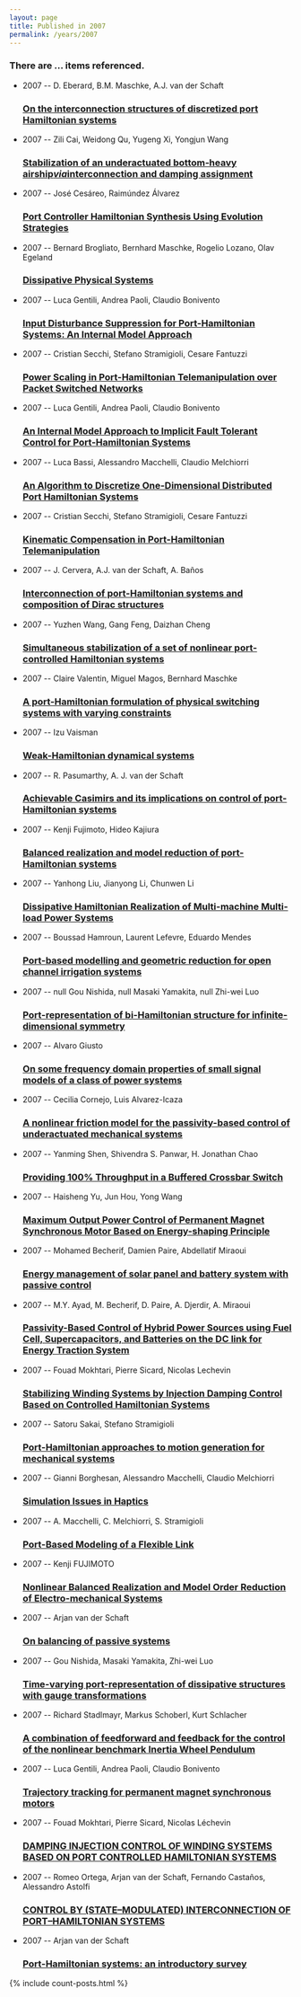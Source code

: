 ```yaml
---
layout: page
title: Published in 2007
permalink: /years/2007
---
```


<h3 id="number-posts">There are ... items referenced.</h3>
<ul class="post-list">

  <li>
    <span class="post-meta">2007 -- D. Eberard, B.M. Maschke, A.J. van der Schaft</span>
    <h3><a class="post-link" href="{{ site.baseurl }}/on-the-interconnection-structures-of-discretized-port-hamiltonian-systems">On the interconnection structures of discretized port Hamiltonian systems</a></h3>
  </li>
  <li>
    <span class="post-meta">2007 -- Zili Cai, Weidong Qu, Yugeng Xi, Yongjun Wang</span>
    <h3><a class="post-link" href="{{ site.baseurl }}/stabilization-of-an-underactuated-bottom-heavy-airship-i-via-i-interconnection-and-damping-assignment">Stabilization of an underactuated bottom‐heavy airship<i>via</i>interconnection and damping assignment</a></h3>
  </li>
  <li>
    <span class="post-meta">2007 -- José Cesáreo, Raimúndez Álvarez</span>
    <h3><a class="post-link" href="{{ site.baseurl }}/port-controller-hamiltonian-synthesis-using-evolution-strategies">Port Controller Hamiltonian Synthesis Using Evolution Strategies</a></h3>
  </li>
  <li>
    <span class="post-meta">2007 -- Bernard Brogliato, Bernhard Maschke, Rogelio Lozano, Olav Egeland</span>
    <h3><a class="post-link" href="{{ site.baseurl }}/dissipative-physical-systems0">Dissipative Physical Systems</a></h3>
  </li>
  <li>
    <span class="post-meta">2007 -- Luca Gentili, Andrea Paoli, Claudio Bonivento</span>
    <h3><a class="post-link" href="{{ site.baseurl }}/input-disturbance-suppression-for-port-hamiltonian-systems-an-internal-model-approach">Input Disturbance Suppression for Port-Hamiltonian Systems: An Internal Model Approach</a></h3>
  </li>
  <li>
    <span class="post-meta">2007 -- Cristian Secchi, Stefano Stramigioli, Cesare Fantuzzi</span>
    <h3><a class="post-link" href="{{ site.baseurl }}/power-scaling-in-port-hamiltonian-telemanipulation-over-packet-switched-networks">Power Scaling in Port-Hamiltonian Telemanipulation over Packet Switched Networks</a></h3>
  </li>
  <li>
    <span class="post-meta">2007 -- Luca Gentili, Andrea Paoli, Claudio Bonivento</span>
    <h3><a class="post-link" href="{{ site.baseurl }}/an-internal-model-approach-to-implicit-fault-tolerant-control-for-port-hamiltonian-systems">An Internal Model Approach to Implicit Fault Tolerant Control for Port-Hamiltonian Systems</a></h3>
  </li>
  <li>
    <span class="post-meta">2007 -- Luca Bassi, Alessandro Macchelli, Claudio Melchiorri</span>
    <h3><a class="post-link" href="{{ site.baseurl }}/an-algorithm-to-discretize-one-dimensional-distributed-port-hamiltonian-systems">An Algorithm to Discretize One-Dimensional Distributed Port Hamiltonian Systems</a></h3>
  </li>
  <li>
    <span class="post-meta">2007 -- Cristian Secchi, Stefano Stramigioli, Cesare Fantuzzi</span>
    <h3><a class="post-link" href="{{ site.baseurl }}/kinematic-compensation-in-port-hamiltonian-telemanipulation">Kinematic Compensation in Port-Hamiltonian Telemanipulation</a></h3>
  </li>
  <li>
    <span class="post-meta">2007 -- J. Cervera, A.J. van der Schaft, A. Baños</span>
    <h3><a class="post-link" href="{{ site.baseurl }}/interconnection-of-port-hamiltonian-systems-and-composition-of-dirac-structures">Interconnection of port-Hamiltonian systems and composition of Dirac structures</a></h3>
  </li>
  <li>
    <span class="post-meta">2007 -- Yuzhen Wang, Gang Feng, Daizhan Cheng</span>
    <h3><a class="post-link" href="{{ site.baseurl }}/simultaneous-stabilization-of-a-set-of-nonlinear-port-controlled-hamiltonian-systems">Simultaneous stabilization of a set of nonlinear port-controlled Hamiltonian systems</a></h3>
  </li>
  <li>
    <span class="post-meta">2007 -- Claire Valentin, Miguel Magos, Bernhard Maschke</span>
    <h3><a class="post-link" href="{{ site.baseurl }}/a-port-hamiltonian-formulation-of-physical-switching-systems-with-varying-constraints">A port-Hamiltonian formulation of physical switching systems with varying constraints</a></h3>
  </li>
  <li>
    <span class="post-meta">2007 -- Izu Vaisman</span>
    <h3><a class="post-link" href="{{ site.baseurl }}/weak-hamiltonian-dynamical-systems">Weak-Hamiltonian dynamical systems</a></h3>
  </li>
  <li>
    <span class="post-meta">2007 -- R. Pasumarthy, A. J. van der Schaft</span>
    <h3><a class="post-link" href="{{ site.baseurl }}/achievable-casimirs-and-its-implications-on-control-of-port-hamiltonian-systems">Achievable Casimirs and its implications on control of port-Hamiltonian systems</a></h3>
  </li>
  <li>
    <span class="post-meta">2007 -- Kenji Fujimoto, Hideo Kajiura</span>
    <h3><a class="post-link" href="{{ site.baseurl }}/balanced-realization-and-model-reduction-of-port-hamiltonian-systems">Balanced realization and model reduction of port-Hamiltonian systems</a></h3>
  </li>
  <li>
    <span class="post-meta">2007 -- Yanhong Liu, Jianyong Li, Chunwen Li</span>
    <h3><a class="post-link" href="{{ site.baseurl }}/dissipative-hamiltonian-realization-of-multi-machine-multi-load-power-systems">Dissipative Hamiltonian Realization of Multi-machine Multi-load Power Systems</a></h3>
  </li>
  <li>
    <span class="post-meta">2007 -- Boussad Hamroun, Laurent Lefevre, Eduardo Mendes</span>
    <h3><a class="post-link" href="{{ site.baseurl }}/port-based-modelling-and-geometric-reduction-for-open-channel-irrigation-systems">Port-based modelling and geometric reduction for open channel irrigation systems</a></h3>
  </li>
  <li>
    <span class="post-meta">2007 -- null Gou Nishida, null Masaki Yamakita, null Zhi-wei Luo</span>
    <h3><a class="post-link" href="{{ site.baseurl }}/port-representation-of-bi-hamiltonian-structure-for-infinite-dimensional-symmetry">Port-representation of bi-Hamiltonian structure for infinite-dimensional symmetry</a></h3>
  </li>
  <li>
    <span class="post-meta">2007 -- Alvaro Giusto</span>
    <h3><a class="post-link" href="{{ site.baseurl }}/on-some-frequency-domain-properties-of-small-signal-models-of-a-class-of-power-systems">On some frequency domain properties of small signal models of a class of power systems</a></h3>
  </li>
  <li>
    <span class="post-meta">2007 -- Cecilia Cornejo, Luis Alvarez-Icaza</span>
    <h3><a class="post-link" href="{{ site.baseurl }}/a-nonlinear-friction-model-for-the-passivity-based-control-of-underactuated-mechanical-systems">A nonlinear friction model for the passivity-based control of underactuated mechanical systems</a></h3>
  </li>
  <li>
    <span class="post-meta">2007 -- Yanming Shen, Shivendra S. Panwar, H. Jonathan Chao</span>
    <h3><a class="post-link" href="{{ site.baseurl }}/providing-100-throughput-in-a-buffered-crossbar-switch">Providing 100% Throughput in a Buffered Crossbar Switch</a></h3>
  </li>
  <li>
    <span class="post-meta">2007 -- Haisheng Yu, Jun Hou, Yong Wang</span>
    <h3><a class="post-link" href="{{ site.baseurl }}/maximum-output-power-control-of-permanent-magnet-synchronous-motor-based-on-energy-shaping-principle">Maximum Output Power Control of Permanent Magnet Synchronous Motor Based on Energy-shaping Principle</a></h3>
  </li>
  <li>
    <span class="post-meta">2007 -- Mohamed Becherif, Damien Paire, Abdellatif Miraoui</span>
    <h3><a class="post-link" href="{{ site.baseurl }}/energy-management-of-solar-panel-and-battery-system-with-passive-control">Energy management of solar panel and battery system with passive control</a></h3>
  </li>
  <li>
    <span class="post-meta">2007 -- M.Y. Ayad, M. Becherif, D. Paire, A. Djerdir, A. Miraoui</span>
    <h3><a class="post-link" href="{{ site.baseurl }}/passivity-based-control-of-hybrid-power-sources-using-fuel-cell-supercapacitors-and-batteries-on-the-dc-link-for-energy-traction-system">Passivity-Based Control of Hybrid Power Sources using Fuel Cell, Supercapacitors, and Batteries on the DC link for Energy Traction System</a></h3>
  </li>
  <li>
    <span class="post-meta">2007 -- Fouad Mokhtari, Pierre Sicard, Nicolas Lechevin</span>
    <h3><a class="post-link" href="{{ site.baseurl }}/stabilizing-winding-systems-by-injection-damping-control-based-on-controlled-hamiltonian-systems">Stabilizing Winding Systems by Injection Damping Control Based on Controlled Hamiltonian Systems</a></h3>
  </li>
  <li>
    <span class="post-meta">2007 -- Satoru Sakai, Stefano Stramigioli</span>
    <h3><a class="post-link" href="{{ site.baseurl }}/port-hamiltonian-approaches-to-motion-generation-for-mechanical-systems">Port-Hamiltonian approaches to motion generation for mechanical systems</a></h3>
  </li>
  <li>
    <span class="post-meta">2007 -- Gianni Borghesan, Alessandro Macchelli, Claudio Melchiorri</span>
    <h3><a class="post-link" href="{{ site.baseurl }}/simulation-issues-in-haptics">Simulation Issues in Haptics</a></h3>
  </li>
  <li>
    <span class="post-meta">2007 -- A. Macchelli, C. Melchiorri, S. Stramigioli</span>
    <h3><a class="post-link" href="{{ site.baseurl }}/port-based-modeling-of-a-flexible-link">Port-Based Modeling of a Flexible Link</a></h3>
  </li>
  <li>
    <span class="post-meta">2007 -- Kenji FUJIMOTO</span>
    <h3><a class="post-link" href="{{ site.baseurl }}/nonlinear-balanced-realization-and-model-order-reduction-of-electro-mechanical-systems">Nonlinear Balanced Realization and Model Order Reduction of Electro-mechanical Systems</a></h3>
  </li>
  <li>
    <span class="post-meta">2007 -- Arjan van der Schaft</span>
    <h3><a class="post-link" href="{{ site.baseurl }}/on-balancing-of-passive-systems">On balancing of passive systems</a></h3>
  </li>
  <li>
    <span class="post-meta">2007 -- Gou Nishida, Masaki Yamakita, Zhi-wei Luo</span>
    <h3><a class="post-link" href="{{ site.baseurl }}/time-varying-port-representation-of-dissipative-structures-with-gauge-transformations">Time-varying port-representation of dissipative structures with gauge transformations</a></h3>
  </li>
  <li>
    <span class="post-meta">2007 -- Richard Stadlmayr, Markus Schoberl, Kurt Schlacher</span>
    <h3><a class="post-link" href="{{ site.baseurl }}/a-combination-of-feedforward-and-feedback-for-the-control-of-the-nonlinear-benchmark-inertia-wheel-pendulum">A combination of feedforward and feedback for the control of the nonlinear benchmark Inertia Wheel Pendulum</a></h3>
  </li>
  <li>
    <span class="post-meta">2007 -- Luca Gentili, Andrea Paoli, Claudio Bonivento</span>
    <h3><a class="post-link" href="{{ site.baseurl }}/trajectory-tracking-for-permanent-magnet-synchronous-motors">Trajectory tracking for permanent magnet synchronous motors</a></h3>
  </li>
  <li>
    <span class="post-meta">2007 -- Fouad Mokhtari, Pierre Sicard, Nicolas Léchevin</span>
    <h3><a class="post-link" href="{{ site.baseurl }}/damping-injection-control-of-winding-systems-based-on-port-controlled-hamiltonian-systems">DAMPING INJECTION CONTROL OF WINDING SYSTEMS BASED ON PORT CONTROLLED HAMILTONIAN SYSTEMS</a></h3>
  </li>
  <li>
    <span class="post-meta">2007 -- Romeo Ortega, Arjan van der Schaft, Fernando Castaños, Alessandro Astolfi</span>
    <h3><a class="post-link" href="{{ site.baseurl }}/control-by-state-modulated-interconnection-of-port-hamiltonian-systems">CONTROL BY (STATE–MODULATED) INTERCONNECTION OF PORT–HAMILTONIAN SYSTEMS</a></h3>
  </li>
  <li>
    <span class="post-meta">2007 -- Arjan van der Schaft</span>
    <h3><a class="post-link" href="{{ site.baseurl }}/port-hamiltonian-systems-an-introductory-survey">Port-Hamiltonian systems: an introductory survey</a></h3>
  </li>
</ul>
{% include count-posts.html %}
